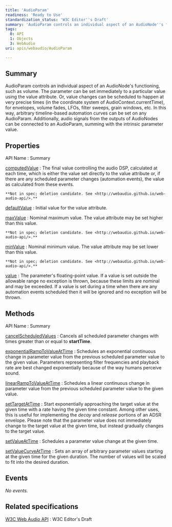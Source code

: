 ```yaml
---
title: 'AudioParam'
readiness: 'Ready to Use'
standardization_status: 'W3C Editor''s Draft'
summary: 'AudioParam controls an individual aspect of an AudioNode''s functioning, such as volume. The parameter can be set immediately to a particular value using the value attribute. Or, value changes can be scheduled to happen at very precise times (in the coordinate system of AudioContext.currentTime), for envelopes, volume fades, LFOs, filter sweeps, grain windows, etc. In this way, arbitrary timeline-based automation curves can be set on any AudioParam. Additionally, audio signals from the outputs of AudioNodes can be connected to an AudioParam, summing with the intrinsic parameter value.'
tags:
  0: API
  1: Objects
  3: WebAudio
uri: apis/webaudio/AudioParam

---
```

## Summary

AudioParam controls an individual aspect of an AudioNode's functioning, such as volume. The parameter can be set immediately to a particular value using the value attribute. Or, value changes can be scheduled to happen at very precise times (in the coordinate system of AudioContext.currentTime), for envelopes, volume fades, LFOs, filter sweeps, grain windows, etc. In this way, arbitrary timeline-based automation curves can be set on any AudioParam. Additionally, audio signals from the outputs of AudioNodes can be connected to an AudioParam, summing with the intrinsic parameter value.

## Properties

API Name
:   Summary

[computedValue](/apis/webaudio/AudioParam/computedValue)
:   The final value controlling the audio DSP, calculated at each time, which is either the value set directly to the value attribute or, if there are any scheduled parameter changes (automation events), the value as calculated from these events.

    **Not in spec; deletion candidate. See <http://webaudio.github.io/web-audio-api/>.**

[defaultValue](/apis/webaudio/AudioParam/defaultValue)
:   Initial value for the value attribute.

[maxValue](/apis/webaudio/AudioParam/maxValue)
:   Nominal maximum value. The value attribute may be set higher than this value.

    **Not in spec; deletion candidate. See <http://webaudio.github.io/web-audio-api/>.**

[minValue](/apis/webaudio/AudioParam/minValue)
:   Nominal minimum value. The value attribute may be set lower than this value.

    **Not in spec; deletion candidate. See <http://webaudio.github.io/web-audio-api/>.**

[value](/apis/webaudio/AudioParam/value)
:   The parameter's floating-point value. If a value is set outside the allowable range no exception is thrown, because these limits are nominal and may be exceeded. If a value is set during a time when there are any automation events scheduled then it will be ignored and no exception will be thrown.

## Methods

API Name
:   Summary

[cancelScheduledValues](/apis/webaudio/AudioParam/cancelScheduledValues)
:   Cancels all scheduled parameter changes with times greater than or equal to **startTime**.

[exponentialRampToValueAtTime](/apis/webaudio/AudioParam/exponentialRampToValueAtTime)
:   Schedules an exponential continuous change in parameter value from the previous scheduled parameter value to the given value. Parameters representing filter frequencies and playback rate are best changed exponentially because of the way humans perceive sound.

[linearRampToValueAtTime](/apis/webaudio/AudioParam/linearRampToValueAtTime)
:   Schedules a linear continuous change in parameter value from the previous scheduled parameter value to the given value.

[setTargetAtTime](/apis/webaudio/AudioParam/setTargetAtTime)
:   Start exponentially approaching the target value at the given time with a rate having the given time constant. Among other uses, this is useful for implementing the *decay* and *release* portions of an ADSR envelope. Please note that the parameter value does not immediately change to the target value at the given time, but instead gradually changes to the target value.

[setValueAtTime](/apis/webaudio/AudioParam/setValueAtTime)
:   Schedules a parameter value change at the given time.

[setValueCurveAtTime](/apis/webaudio/AudioParam/setValueCurveAtTime)
:   Sets an array of arbitrary parameter values starting at the given time for the given duration. The number of values will be scaled to fit into the desired duration.

## Events

*No events.*

## Related specifications

[W3C Web Audio API](https://dvcs.w3.org/hg/audio/raw-file/tip/webaudio/specification.html)
:   W3C Editor's Draft
